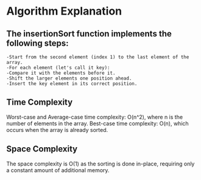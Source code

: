 # Algorithm Explanation

## The insertionSort function implements the following steps:

    -Start from the second element (index 1) to the last element of the array.
    -For each element (let's call it key):
    -Compare it with the elements before it.
    -Shift the larger elements one position ahead.
    -Insert the key element in its correct position.

## Time Complexity

Worst-case and Average-case time complexity: O(n^2), where n is the number of elements in the array.
Best-case time complexity: O(n), which occurs when the array is already sorted.

## Space Complexity

The space complexity is O(1) as the sorting is done in-place, requiring only a constant amount of additional memory.